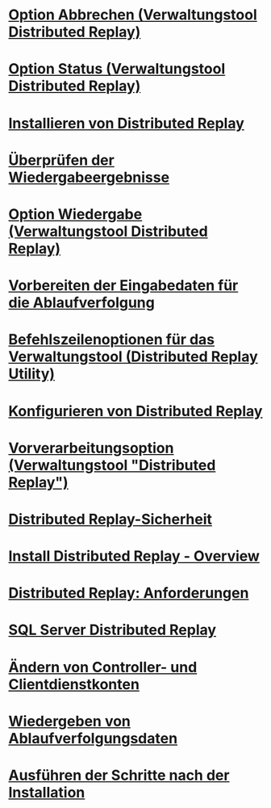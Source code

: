 # [Option Abbrechen (Verwaltungstool Distributed Replay)](cancel-option-distributed-replay-administration-tool.md)
# [Option Status (Verwaltungstool Distributed Replay)](status-option-distributed-replay-administration-tool.md)
# [Installieren von Distributed Replay](install-distributed-replay.md)
# [Überprüfen der Wiedergabeergebnisse](review-the-replay-results.md)
# [Option Wiedergabe (Verwaltungstool Distributed Replay)](replay-option-distributed-replay-administration-tool.md)
# [Vorbereiten der Eingabedaten für die Ablaufverfolgung](prepare-the-input-trace-data.md)
# [Befehlszeilenoptionen für das Verwaltungstool (Distributed Replay Utility)](administration-tool-command-line-options-distributed-replay-utility.md)
# [Konfigurieren von Distributed Replay](configure-distributed-replay.md)
# [Vorverarbeitungsoption (Verwaltungstool "Distributed Replay")](preprocess-option-distributed-replay-administration-tool.md)
# [Distributed Replay-Sicherheit](distributed-replay-security.md)
# [Install Distributed Replay - Overview](install-distributed-replay-overview.md)
# [Distributed Replay: Anforderungen](distributed-replay-requirements.md)
# [SQL Server Distributed Replay](sql-server-distributed-replay.md)
# [Ändern von Controller- und Clientdienstkonten](modify-the-controller-and-client-services-accounts.md)
# [Wiedergeben von Ablaufverfolgungsdaten](replay-trace-data.md)
# [Ausführen der Schritte nach der Installation](complete-the-post-installation-steps.md)
